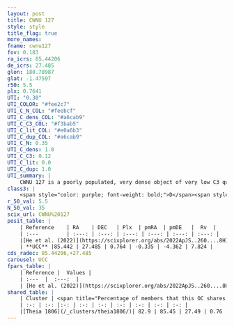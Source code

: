 ```yaml
---
layout: post
title: CWNU 127
style: style
title_flag: true
more_names: 
fname: cwnu127
fov: 0.183
ra_icrs: 85.44206
de_icrs: 27.485
glon: 180.78987
glat: -1.47597
r50: 5.5
plx: 0.7641
UTI: "0.30"
UTI_COLOR: "#fee2c7"
UTI_C_N_COL: "#feebcf"
UTI_C_dens_COL: "#a6cab9"
UTI_C_C3_COL: "#f3bab5"
UTI_C_lit_COL: "#e0a6b3"
UTI_C_dup_COL: "#a6cab9"
UTI_C_N: 0.35
UTI_C_dens: 1.0
UTI_C_C3: 0.12
UTI_C_lit: 0.0
UTI_C_dup: 1.0
UTI_summary: |
    CWNU 127 is a poorly populated, very dense object of very low C3 quality. It was recently reported in the literature. This object shares a large percentage of members with a later reported entry.
class3: |
    <span style="color: purple; font-weight: bold;">D</span><span style="color: red; font-weight: bold;">C</span>
r_50_val: 5.5
N_50_val: 35
scix_url: CWNU%20127
posit_table: |
    | Reference    | RA    | DEC   | Plx  | pmRA  | pmDE   |  Rv  |
    | :---         | :---: | :---: | :---: | :---: | :---: | :---: |
    |[He et al. (2022)](https://scixplorer.org/abs/2022ApJS..260....8H) | 85.44 | 27.489 | 0.76 | -0.33 | -4.36 | -- |
    | **UCC** |85.442 | 27.485 | 0.764 | -0.335 | -4.362 | 7.824 | 
cds_radec: 85.44206,+27.485
carousel: UCC
fpars_table: |
    | Reference |  Values |
    | :---  |  :---:  |
    | [He et al. (2022)](https://scixplorer.org/abs/2022ApJS..260....8H) | `AG=1.6, m-M=10.85, logAge=8.6, Z=0.018` |
shared_table: |
    | Cluster | <span title="Percentage of members that this OC shares with the ones listed">%</span>   | RA   | DEC   | Plx   | pmRA  | pmDE  | Rv | UTI |
    | :-: | :-: |:-: | :-: | :-: | :-: | :-: | :-: | :-: |
    |[Theia 1806](/_clusters/theia1806/)| 82.9 | 85.45 | 27.49 | 0.76 | -0.32 | -4.37 | -2.95 |0.07 |
---
```

